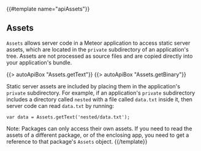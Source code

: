 {{#template name="apiAssets"}}

<h2 id="assets"><span>Assets</span></h2>

`Assets` allows server code in a Meteor application to access static server
assets, which are located in the `private` subdirectory of an application's
tree. Assets are not processed as source files and are copied directly
into your application's bundle.

{{> autoApiBox "Assets.getText"}}
{{> autoApiBox "Assets.getBinary"}}

Static server assets are included by placing them in the application's `private`
subdirectory. For example, if an application's `private` subdirectory includes a
directory called `nested` with a file called `data.txt` inside it, then server
code can read `data.txt` by running:

    var data = Assets.getText('nested/data.txt');

Note: Packages can only access their own assets. If you need to read the assets of a different package, or of the enclosing app, you need to get a reference to that package's `Assets` object.
{{/template}}
